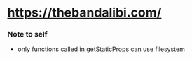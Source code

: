 # https://thebandalibi.com/

### Note to self

- only functions called in getStaticProps can use filesystem
